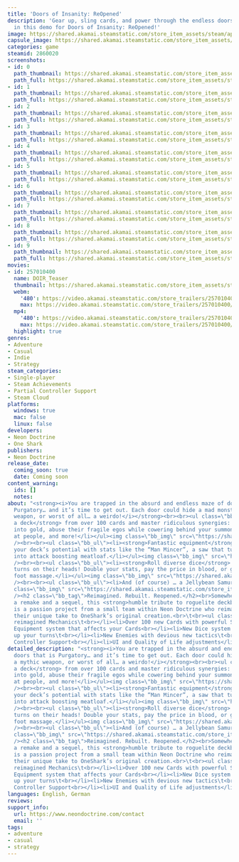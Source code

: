 ```yaml
---
title: 'Doors of Insanity: ReOpened'
description: 'Gear up, sling cards, and power through the endless doors of Purgatory
  in this demo for Doors of Insanity: ReOpened!'
image: https://shared.akamai.steamstatic.com/store_item_assets/steam/apps/2860020/header.jpg?t=1732511593
capsule_image: https://shared.akamai.steamstatic.com/store_item_assets/steam/apps/2860020/capsule_231x87.jpg?t=1732511593
categories: game
steamid: 2860020
screenshots:
- id: 0
  path_thumbnail: https://shared.akamai.steamstatic.com/store_item_assets/steam/apps/2860020/ss_2e56f1071c08119db85c1a983fa78514f8001119.600x338.jpg?t=1732511593
  path_full: https://shared.akamai.steamstatic.com/store_item_assets/steam/apps/2860020/ss_2e56f1071c08119db85c1a983fa78514f8001119.1920x1080.jpg?t=1732511593
- id: 1
  path_thumbnail: https://shared.akamai.steamstatic.com/store_item_assets/steam/apps/2860020/ss_65fd157cfeb85ef9624556d1d2d1f3b2e8f26d54.600x338.jpg?t=1732511593
  path_full: https://shared.akamai.steamstatic.com/store_item_assets/steam/apps/2860020/ss_65fd157cfeb85ef9624556d1d2d1f3b2e8f26d54.1920x1080.jpg?t=1732511593
- id: 2
  path_thumbnail: https://shared.akamai.steamstatic.com/store_item_assets/steam/apps/2860020/ss_5725f0e46c014fd47bc70f9b49fe62f79f23e302.600x338.jpg?t=1732511593
  path_full: https://shared.akamai.steamstatic.com/store_item_assets/steam/apps/2860020/ss_5725f0e46c014fd47bc70f9b49fe62f79f23e302.1920x1080.jpg?t=1732511593
- id: 3
  path_thumbnail: https://shared.akamai.steamstatic.com/store_item_assets/steam/apps/2860020/ss_0a41899718abb31da3f16e224f5f99df35af74b5.600x338.jpg?t=1732511593
  path_full: https://shared.akamai.steamstatic.com/store_item_assets/steam/apps/2860020/ss_0a41899718abb31da3f16e224f5f99df35af74b5.1920x1080.jpg?t=1732511593
- id: 4
  path_thumbnail: https://shared.akamai.steamstatic.com/store_item_assets/steam/apps/2860020/ss_da567238f5f8996835899317ddf037d50bf03a35.600x338.jpg?t=1732511593
  path_full: https://shared.akamai.steamstatic.com/store_item_assets/steam/apps/2860020/ss_da567238f5f8996835899317ddf037d50bf03a35.1920x1080.jpg?t=1732511593
- id: 5
  path_thumbnail: https://shared.akamai.steamstatic.com/store_item_assets/steam/apps/2860020/ss_958f0eff5b82a7ad0af98769ef0526c1206a5ce3.600x338.jpg?t=1732511593
  path_full: https://shared.akamai.steamstatic.com/store_item_assets/steam/apps/2860020/ss_958f0eff5b82a7ad0af98769ef0526c1206a5ce3.1920x1080.jpg?t=1732511593
- id: 6
  path_thumbnail: https://shared.akamai.steamstatic.com/store_item_assets/steam/apps/2860020/ss_7d32e3d0ca58a0ae44c833e51cd7881d3840cb9c.600x338.jpg?t=1732511593
  path_full: https://shared.akamai.steamstatic.com/store_item_assets/steam/apps/2860020/ss_7d32e3d0ca58a0ae44c833e51cd7881d3840cb9c.1920x1080.jpg?t=1732511593
- id: 7
  path_thumbnail: https://shared.akamai.steamstatic.com/store_item_assets/steam/apps/2860020/ss_a0b66c3d0850a38393eb41ee7fc8c0e95f21aded.600x338.jpg?t=1732511593
  path_full: https://shared.akamai.steamstatic.com/store_item_assets/steam/apps/2860020/ss_a0b66c3d0850a38393eb41ee7fc8c0e95f21aded.1920x1080.jpg?t=1732511593
- id: 8
  path_thumbnail: https://shared.akamai.steamstatic.com/store_item_assets/steam/apps/2860020/ss_156576ca509631a9ed7a9172c0708355732fa66a.600x338.jpg?t=1732511593
  path_full: https://shared.akamai.steamstatic.com/store_item_assets/steam/apps/2860020/ss_156576ca509631a9ed7a9172c0708355732fa66a.1920x1080.jpg?t=1732511593
- id: 9
  path_thumbnail: https://shared.akamai.steamstatic.com/store_item_assets/steam/apps/2860020/ss_1f200e4aa0f50420b1d1c0542d33b620d9c11f5c.600x338.jpg?t=1732511593
  path_full: https://shared.akamai.steamstatic.com/store_item_assets/steam/apps/2860020/ss_1f200e4aa0f50420b1d1c0542d33b620d9c11f5c.1920x1080.jpg?t=1732511593
movies:
- id: 257010400
  name: DOIR_Teaser
  thumbnail: https://shared.akamai.steamstatic.com/store_item_assets/steam/apps/257010400/movie.293x165.jpg?t=1728616236
  webm:
    '480': https://video.akamai.steamstatic.com/store_trailers/257010400/movie480_vp9.webm?t=1728616236
    max: https://video.akamai.steamstatic.com/store_trailers/257010400/movie_max_vp9.webm?t=1728616236
  mp4:
    '480': https://video.akamai.steamstatic.com/store_trailers/257010400/movie480.mp4?t=1728616236
    max: https://video.akamai.steamstatic.com/store_trailers/257010400/movie_max.mp4?t=1728616236
  highlight: true
genres:
- Adventure
- Casual
- Indie
- Strategy
steam_categories:
- Single-player
- Steam Achievements
- Partial Controller Support
- Steam Cloud
platforms:
  windows: true
  mac: false
  linux: false
developers:
- Neon Doctrine
- One Shark
publishers:
- Neon Doctrine
release_date:
  coming_soon: true
  date: Coming soon
content_warning:
  ids: []
  notes:
about: "<strong><i>You are trapped in the absurd and endless maze of doors that is
  Purgatory… and it’s time to get out. Each door could hide a mad monster, a mythic
  weapon, or worst of all… a weirdo!</i></strong><br><br><ul class=\"bb_ul\"><li><strong>Build
  a deck</strong> from over 100 cards and master ridiculous synergies: turn your enemies
  into gold, abuse their fragile egos while cowering behind your summons, throw food
  at people, and more!</li></ul><img class=\"bb_img\" src=\"https://shared.akamai.steamstatic.com/store_item_assets/steam/apps/2860020/extras/Cards.gif?t=1732511593\"
  /><br><br><ul class=\"bb_ul\"><li><strong>Fantastic equipment</strong> to boost
  your deck’s potential with stats like the “Man Mincer”, a saw that turns enemies
  into attack boosting meatloaf.</li></ul><img class=\"bb_img\" src=\"https://shared.akamai.steamstatic.com/store_item_assets/steam/apps/2860020/extras/EQ.gif?t=1732511593\"
  /><br><br><ul class=\"bb_ul\"><li><strong>Roll diverse dice</strong> that turn your
  turns on their heads! Double your stats, pay the price in blood, or get a lovely
  foot massage.</li></ul><img class=\"bb_img\" src=\"https://shared.akamai.steamstatic.com/store_item_assets/steam/apps/2860020/extras/Dice.gif?t=1732511593\"
  /><br><br><ul class=\"bb_ul\"><li>And (of course) … a Jellybean Samurai.</li></ul><img
  class=\"bb_img\" src=\"https://shared.akamai.steamstatic.com/store_item_assets/steam/apps/2860020/extras/Jelly.gif?t=1732511593\"
  /><h2 class=\"bb_tag\">Reimagined. Rebuilt. Reopened.</h2><br>Somewhere between
  a remake and a sequel, this <strong>humble tribute to roguelite deckbuilders</strong>
  is a passion project from a small team within Neon Doctrine who reimagined and added
  their unique take to OneShark’s original creation.<br>\t<br><ul class=\"bb_ul\"><li>Completely
  reimagined Mechanics\t<br></li><li>Over 100 new Cards with powerful Synergies\t<br></li><li>New
  Equipment system that affects your Cards<br></li><li>New Dice system that spices
  up your turns\t<br></li><li>New Enemies with devious new tactics\t<br></li><li>Full
  Controller Support<br></li><li>UI and Quality of Life adjustments</li></ul>"
detailed_description: "<strong><i>You are trapped in the absurd and endless maze of
  doors that is Purgatory… and it’s time to get out. Each door could hide a mad monster,
  a mythic weapon, or worst of all… a weirdo!</i></strong><br><br><ul class=\"bb_ul\"><li><strong>Build
  a deck</strong> from over 100 cards and master ridiculous synergies: turn your enemies
  into gold, abuse their fragile egos while cowering behind your summons, throw food
  at people, and more!</li></ul><img class=\"bb_img\" src=\"https://shared.akamai.steamstatic.com/store_item_assets/steam/apps/2860020/extras/Cards.gif?t=1732511593\"
  /><br><br><ul class=\"bb_ul\"><li><strong>Fantastic equipment</strong> to boost
  your deck’s potential with stats like the “Man Mincer”, a saw that turns enemies
  into attack boosting meatloaf.</li></ul><img class=\"bb_img\" src=\"https://shared.akamai.steamstatic.com/store_item_assets/steam/apps/2860020/extras/EQ.gif?t=1732511593\"
  /><br><br><ul class=\"bb_ul\"><li><strong>Roll diverse dice</strong> that turn your
  turns on their heads! Double your stats, pay the price in blood, or get a lovely
  foot massage.</li></ul><img class=\"bb_img\" src=\"https://shared.akamai.steamstatic.com/store_item_assets/steam/apps/2860020/extras/Dice.gif?t=1732511593\"
  /><br><br><ul class=\"bb_ul\"><li>And (of course) … a Jellybean Samurai.</li></ul><img
  class=\"bb_img\" src=\"https://shared.akamai.steamstatic.com/store_item_assets/steam/apps/2860020/extras/Jelly.gif?t=1732511593\"
  /><h2 class=\"bb_tag\">Reimagined. Rebuilt. Reopened.</h2><br>Somewhere between
  a remake and a sequel, this <strong>humble tribute to roguelite deckbuilders</strong>
  is a passion project from a small team within Neon Doctrine who reimagined and added
  their unique take to OneShark’s original creation.<br>\t<br><ul class=\"bb_ul\"><li>Completely
  reimagined Mechanics\t<br></li><li>Over 100 new Cards with powerful Synergies\t<br></li><li>New
  Equipment system that affects your Cards<br></li><li>New Dice system that spices
  up your turns\t<br></li><li>New Enemies with devious new tactics\t<br></li><li>Full
  Controller Support<br></li><li>UI and Quality of Life adjustments</li></ul>"
languages: English, German
reviews:
support_info:
  url: https://www.neondoctrine.com/contact
  email: ''
tags:
- adventure
- casual
- strategy
---
```

